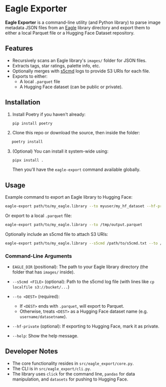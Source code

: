 # Eagle Exporter

**Eagle Exporter** is a command-line utility (and Python library) to parse image metadata JSON files from an [Eagle](https://en.eagle.cool/) library directory and export them to either a local Parquet file or a Hugging Face Dataset repository.

## Features

- Recursively scans an Eagle library's `images/` folder for JSON files.
- Extracts tags, star ratings, palette info, etc.
- Optionally merges with [s5cmd](https://github.com/peak/s5cmd) logs to provide S3 URIs for each file.
- Exports to either:
  - A local `.parquet` file  
  - A Hugging Face dataset (can be public or private).

## Installation

1. Install Poetry if you haven't already:
   ```bash
   pip install poetry
	```

2. Clone this repo or download the source, then inside the folder:

```bash
   poetry install
```

3. (Optional) You can install it system-wide using:

   ```
   pipx install .
   ```

   Then you'll have the `eagle-export` command available globally.

## Usage

Example command to export an Eagle library to Hugging Face:

   ```bash
eagle-export path/to/my_eagle.library --to myuser/my_hf_dataset --hf-private
   ```

Or export to a local `.parquet` file:

```bash
eagle-export path/to/my_eagle.library --to /tmp/output.parquet
```

Optionally include an s5cmd file to attach S3 URIs:

```bash
eagle-export path/to/my_eagle.library --s5cmd /path/to/s5cmd.txt --to /tmp/output.parquet
```

### Command-Line Arguments

- `EAGLE_DIR` (positional): The path to your Eagle library directory (the folder that has `images/` inside).

- `--s5cmd <FILE>` (optional): Path to the s5cmd log file (with lines like `cp localfile s3://bucket/...`)

- `--to <DEST>` (required):
  - If `<DEST>` ends with `.parquet`, will export to Parquet.
  - Otherwise, treats `<DEST>` as a Hugging Face dataset name (e.g. `username/datasetname`).
  
- `--hf-private` (optional): If exporting to Hugging Face, mark it as private.

- `--help`: Show the help message.

## Developer Notes

- The core functionality resides in `src/eagle_export/core.py`.
- The CLI is in `src/eagle_export/cli.py`.
- The library uses `click` for the command line, `pandas` for data manipulation, and `datasets` for pushing to Hugging Face.